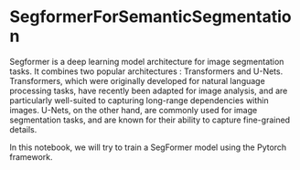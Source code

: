 # SegformerForSemanticSegmentation
  
  
Segformer is a deep learning model architecture for image segmentation tasks. It combines two popular architectures : Transformers and U-Nets. Transformers, which were originally developed for natural language processing tasks, have recently been adapted for image analysis, and are particularly well-suited to capturing long-range dependencies within images. U-Nets, on the other hand, are commonly used for image segmentation tasks, and are known for their ability to capture fine-grained details.  
  
In this notebook, we will try to train a SegFormer model using the Pytorch framework.
